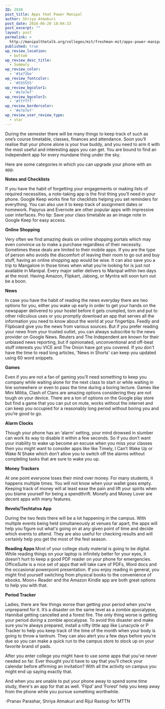 ```yaml
---
ID: 2930
post_title: Apps that Power Manipal
author: Shriya Atmakuri
post_date: 2016-06-20 18:04:33
post_excerpt: ""
layout: post
permalink: >
  http://manipalthetalk.org/colleges/mit/freshman-mit/apps-power-manipal/
published: true
wp_review_location:
  - bottom
wp_review_desc_title:
  - Summary
wp_review_color:
  - '#1e73be'
wp_review_fontcolor:
  - '#555555'
wp_review_bgcolor1:
  - '#e7e7e7'
wp_review_bgcolor2:
  - '#ffffff'
wp_review_bordercolor:
  - '#e7e7e7'
wp_review_user_review_type:
  - star
---
```

During the semester there will be many things to keep track of such as one’s course timetable, classes, finances and attendance. Soon you’ll realise that your phone alone is your true buddy, and you need to arm it with the most useful and interesting apps you can get. You are bound to find an independent app for every mundane thing under the sky.

Here are some categories in which you can upgrade your phone with an app.

<strong>Notes and Checklists</strong>

If you have the habit of forgetting your engagements or making lists of required necessities, a note-taking app is the first thing you’ll need in your phone. Google Keep works fine for checklists helping you set reminders for everything. You can also use it to keep track of assignment dates or homework. Papyrus and Evernote are other popular apps with impressive user interfaces. Pro tip: Save your class timetable as an image note in Google Keep for easy access.

<strong>Online Shopping</strong>

Very often we find amazing deals on online shopping portals which may even convince us to make a purchase regardless of their necessity. Sometimes these deals are limited to their mobile apps. If you are the type of person who avoids the discomfort of leaving their room to go out and buy stuff, having an online shopping app would be wise. It can also save you a trip to Mangalore in those times when what you’re looking for is just not available in Manipal. Every major seller delivers to Manipal within two days at the most. Having Amazon, Flipkart, Jabong, or Myntra will soon turn out be a boon.

<strong>News</strong>

In case you have the habit of reading the news everyday there are two options for you, either you wake up early in order to get your hands on the newspaper delivered to your hostel before it gets crumpled, torn and put to other ridiculous uses or you promptly download an app that serves all the information you need to know about the world at your fingertips. Feedly and Flipboard give you the news from various sources. But if you prefer reading your news from your trusted outlet, you can always subscribe to the news provider on Google News. Reuters and The Independent are known for their unbiased news reporting, but if opinionated, unconventional and off-beat stuff interests you VICE and The Onion have got you covered. If you don't have the time to read long articles, 'News in Shorts' can keep you updated using 60 word snippets.

<strong>Games</strong>

Even if you are not a fan of gaming you’ll need something to keep you company while waiting alone for the next class to start or while waiting in line somewhere or even to pass the time during a boring lecture. Games like Mini Militia, Clash of Clans are amazing options considering they are not tough on your device. There are a ton of options on the Google play store but find a game that you can put on mute, works without the internet and can keep you occupied for a reasonably long period without boring you and you’re good to go.

<strong>Alarm Clocks</strong>

Though your phone has an ‘alarm’ setting, your mind drowsed in slumber can work its way to disable it within a few seconds. So if you don’t want your inability to wake up become an excuse when you miss your classes then you might want to consider apps like like Timely, I Can’t Wake Up or Wake N Shake which don’t allow you to switch off the alarms without completing tasks that are sure to wake you up.

<strong>Money Trackers</strong>

At one point everyone loses their mind over money. For many students, it happens multiple times. You will not know when your wallet goes empty. Keeping track of money will at least ease the pain and lift your spirits when you blame yourself for being a spendthrift. Monefy and Money Lover are decent apps with many features.

<strong>Revels/Techtatva App</strong>

During the two fests there will be a lot happening in the campus. With multiple events being held simultaneously at venues far apart, the apps will help you figure out what's going on at any given point of time and decide which events to attend. They are also useful for checking results and will certainly help you get the most of the fest season.

<strong>Reading Apps
</strong>
Most of your college study material is going to be digital. While reading things on your laptop is infinitely better for your eyes, it doesn’t hurt to keep a good PDF reader on your phone for emergencies. OfficeSuite is a nice set of apps that will take care of PDFs, Word docs and the occasional powerpoint presentation. If you enjoy reading in general, you might find yourself switching from physical books to the convenience of ebooks. Moon+ Reader and the Amazon Kindle app are both great options to help you with that.

<strong>Period Tracker</strong>

Ladies, there are few things worse than getting your period when you’re unprepared for it. It’s a disaster on the same level as a zombie apocalypse, Hannibal getting cancelled and a forest fire. The only thing worse is getting your period <i>during</i> a zombie apocalypse. To avoid this disaster and make sure you’re always prepared, install a nifty little app like Lunacycle or P Tracker to help you keep track of the time of the month when your body is going to throw a tantrum. They can also alert you a few days before you’re due so you can make a quick run to the campus store to stock up on your favorite brand of pads.

After you enter college you might have to use some apps that you’ve never needed so far. Ever thought you’d have to say that you’ll check your calendar before affirming an invitation? With all the activity on campus you might end up saying exactly that.

And when you are unable to put your phone away to spend some time study, there's an app for that as well. ‘Flipd’ and ‘Forest’ help you keep away from the phone while you pursue something worthwhile.

-Pranav Parashar, Shriya Atmakuri and Rijul Rastogi for MTTN